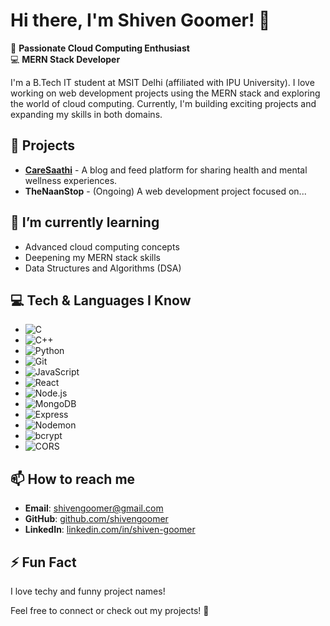 # Hi there, I'm Shiven Goomer! 👋

🚀 **Passionate Cloud Computing Enthusiast**  
💻 **MERN Stack Developer**  

I'm a B.Tech IT student at MSIT Delhi (affiliated with IPU University). I love working on web development projects using the MERN stack and exploring the world of cloud computing. Currently, I'm building exciting projects and expanding my skills in both domains.

## 💼 Projects
- **[CareSaathi](https://github.com/shivengoomer/CareSaathi)** - A blog and feed platform for sharing health and mental wellness experiences.
- **TheNaanStop** - (Ongoing) A web development project focused on...

## 🌱 I’m currently learning
- Advanced cloud computing concepts
- Deepening my MERN stack skills
- Data Structures and Algorithms (DSA)

## 💻 Tech & Languages I Know

- ![C](https://img.shields.io/badge/-C-A8B9CC?style=flat&logo=c&logoColor=white)
- ![C++](https://img.shields.io/badge/-C++-00599C?style=flat&logo=c%2B%2B&logoColor=white)
- ![Python](https://img.shields.io/badge/-Python-3776AB?style=flat&logo=python&logoColor=white)
- ![Git](https://img.shields.io/badge/-Git-F05032?style=flat&logo=git&logoColor=white)
- ![JavaScript](https://img.shields.io/badge/-JavaScript-F7DF1E?style=flat&logo=javascript&logoColor=black)
- ![React](https://img.shields.io/badge/-React-61DAFB?style=flat&logo=react&logoColor=black)
- ![Node.js](https://img.shields.io/badge/-Node.js-339933?style=flat&logo=node.js&logoColor=white)
- ![MongoDB](https://img.shields.io/badge/-MongoDB-47A248?style=flat&logo=mongodb&logoColor=white)
- ![Express](https://img.shields.io/badge/-Express-000000?style=flat&logo=express&logoColor=white)
- ![Nodemon](https://img.shields.io/badge/-Nodemon-76D04B?style=flat&logo=nodemon&logoColor=black)
- ![bcrypt](https://img.shields.io/badge/-bcrypt-6666FF?style=flat)
- ![CORS](https://img.shields.io/badge/-CORS-FF8800?style=flat)

## 📫 How to reach me
- **Email**: [shivengoomer@gmail.com](mailto:shivengoomer@gmail.com)
- **GitHub**: [github.com/shivengoomer](https://github.com/shivengoomer)
- **LinkedIn**: [linkedin.com/in/shiven-goomer](https://www.linkedin.com/in/shiven-goomer)

## ⚡ Fun Fact
I love techy and funny project names!

Feel free to connect or check out my projects! 🚀
